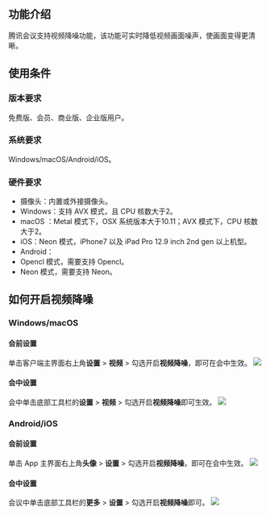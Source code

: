 ## 功能介绍
腾讯会议支持视频降噪功能，该功能可实时降低视频画面噪声，使画面变得更清晰。

## 使用条件
### 版本要求
免费版、会员、商业版、企业版用户。

### 系统要求
Windows/macOS/Android/iOS。

### 硬件要求
- 摄像头：内置或外接摄像头。
- Windows：支持 AVX 模式，且 CPU 核数大于2。
- macOS ：Metal 模式下，OSX 系统版本大于10.11；AVX 模式下，CPU 核数大于2。
- iOS：Neon 模式，iPhone7 以及 iPad Pro 12.9 inch 2nd gen 以上机型。
- Android：
 - Opencl 模式，需要支持 Opencl。
 - Neon 模式，需要支持 Neon。

## 如何开启视频降噪
### Windows/macOS
#### 会前设置
单击客户端主界面右上角**设置** > **视频** > 勾选开启**视频降噪**，即可在会中生效。
![](https://qcloudimg.tencent-cloud.cn/raw/ab0f53b5b56328524ee8a36192ec549e.png)

#### 会中设置
会中单击底部工具栏的**设置** > **视频** > 勾选开启**视频降噪**即可生效。
![](https://qcloudimg.tencent-cloud.cn/raw/13abf3b76bce595520569f309755dd88.png)

### Android/iOS
#### 会前设置
单击 App 主界面右上角**头像** > **设置** > 勾选开启**视频降噪**，即可在会中生效。
![](https://qcloudimg.tencent-cloud.cn/raw/3cff5e494b0f57ac11aea37478d4d2eb.png)

#### 会中设置
会议中单击底部工具栏的**更多** > **设置** > 勾选开启**视频降噪**即可。
![](https://qcloudimg.tencent-cloud.cn/raw/e7a94d8b065dde43aaba4736c030a975.png)
